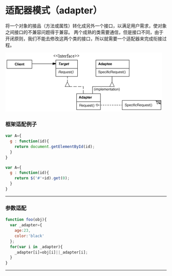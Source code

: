 适配器模式（adapter）
===
将一个对象的接品（方法或属性）转化成另外一个接口，以满足用户需求，使对象之间接口的不兼容问题得于兼容。
两个成熟的类需要通信，但是接口不同，由于开闭原则，我们不能去修改这两个类的接口，所以就需要一个适配器来完成衔接过程。

![alt text](images/1.gif '')
### 框架适配例子
````js
var A={
  g : function(id){
    return document.getElementById(id);
  }
}
````

````js
var A={
  g : function(id){
    return $('#'+id).get(0);
  }
}
````
***
### 参数适配
````js
function foo(obj){
  var _adapter={
    age:23,
    color:'black'
  };
  for(var i in _adapter){
    _adapter[i]=obj[i]||_adapter[i];
  }
}
````
***
